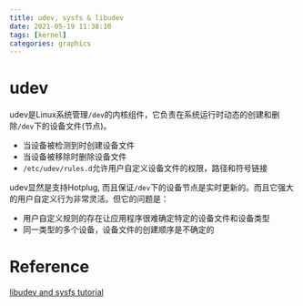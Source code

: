 ```yaml
---
title: udev, sysfs & libudev
date: 2021-05-19 11:38:10
tags: [kernel]
categories: graphics
---
```


# udev
udev是Linux系统管理`/dev`的内核组件，它负责在系统运行时动态的创建和删除`/dev`下的设备文件(节点)。

- 当设备被检测到时创建设备文件
- 当设备被移除时删除设备文件
- `/etc/udev/rules.d`允许用户自定义设备文件的权限，路径和符号链接

udev显然是支持Hotplug, 而且保证`/dev`下的设备节点是实时更新的。而且它强大的用户自定义行为非常灵活。但它的问题是：

- 用户自定义规则的存在让应用程序很难确定特定的设备文件和设备类型
- 同一类型的多个设备，设备文件的创建顺序是不确定的

# Reference
[libudev and sysfs tutorial](https://blog.csdn.net/fjb2080/article/details/7528894)
